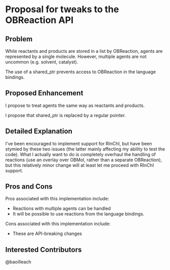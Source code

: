 # Proposal for tweaks to the OBReaction API

## Problem
While reactants and products are stored in a list by OBReaction, agents are represented by a single molecule. However, multiple agents are not uncommon (e.g. solvent, catalyst).

The use of a shared_ptr prevents access to OBReaction in the language bindings.

## Proposed Enhancement

I propose to treat agents the same way as reactants and products.

I propose that shared_ptr is replaced by a regular pointer.

## Detailed Explanation

I've been encouraged to implement support for RInChI, but have been stymied by these two issues (the latter mainly affecting my ability to test the code). What I actually want to do is completely overhaul the handling of reactions (use an overlay over OBMol, rather than a separate OBReaction), but this relatively minor change will at least let me proceed with RInChI support.

## Pros and Cons

Pros associated with this implementation include:
* Reactions with multiple agents can be handled
* It will be possible to use reactions from the language bindings.

Cons associated with this implementation include:
* These are API-breaking changes

## Interested Contributors
@baoilleach
